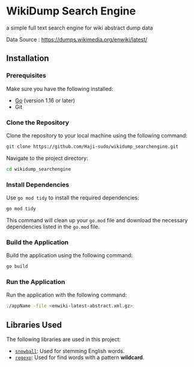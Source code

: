# WikiDump Search Engine
a simple full text search engine for wiki abstract dump data

Data Source : https://dumps.wikimedia.org/enwiki/latest/

## Installation

### Prerequisites
Make sure you have the following installed:
- [Go](https://golang.org/doc/install) (version 1.16 or later)
- Git

### Clone the Repository
Clone the repository to your local machine using the following command:

```bash
git clone https://github.com/Haji-sudo/wikidump_searchengine.git
```

Navigate to the project directory:

```bash
cd wikidump_searchengine
```

### Install Dependencies
Use `go mod tidy` to install the required dependencies:

```bash
go mod tidy
```

This command will clean up your `go.mod` file and download the necessary dependencies listed in the `go.mod` file.

### Build the Application
Build the application using the following command:

```bash
go build
```

### Run the Application
Run the application with the following command:

```bash
./appName -file <enwiki-latest-abstract.xml.gz>
```

## Libraries Used
The following libraries are used in this project:

- [`snowball`](github.com/kljensen/snowball/english): Used for stemming English words.
- [`regexp`](https://pkg.go.dev/regexp): Used for find words with a pattern __wildcard__.


